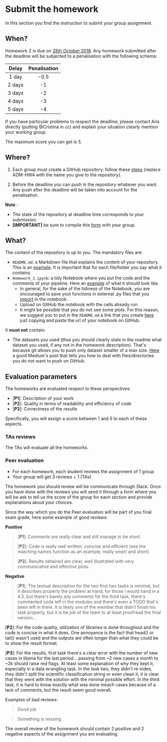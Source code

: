 # Submit the homework

In this section you find the instruction to submit your group assignment.

## When?
Homework 2 is due on [28th October 2018](http://aris.me/index.php/data-mining-ds-2018). Any homework submitted after the deadline will be subjected to a penalisation with the following schema:

|   Delay  | Penalisation |
|:--------:|:------------:|
|  1 day |     -0.5     |
| 2 days |      -1      |
| 3 days |      -2      |
| 4 days |      -3      |
| 5 days |      -4      |

If you have particular problems to respect the deadline, please contact Aris directly (putting @Cristina in cc) and explain your situation clearly mention your working group.


The maximum score you can get is 5.

## Where?
1. Each group must create a GitHub repository: follow these [steps](https://github.com/CriMenghini/ADM-HW4/blob/master/README.md) (replace ADM-HW4 with the name you give to the repository).

2. Before the deadline you can push in the repository whatever you want. Any push after the deadline will be taken into account for the penalisation.

__Note__ :
* The state of the repository at deadline time corresponds to your submission.
* __[IMPORTANT]__ be sure to compile this [form](https://goo.gl/forms/yhNYjXiGJAR94mTo2) with your group.

## What?

The content of the repository is up to you. The mandatory files are:
* `README.md`: a Markdown file that explains the content of your repository. This is an [example](https://github.com/CriMenghini/Wikipedia/tree/master/Mention). It is important that for each file/folder you say what it contains.
* `Homework_2.ipynb`: a tidy Notebook where you put the code and the comments of your pipeline. Here an [example](https://github.com/CriMenghini/ADA_Homeworks/blob/master/Homework_2/Hw_2.ipynb) of what it should look like. 
    - In general, for the sake of the tidiness of the Notebook, you are encouraged to save yout functions in external .py files that you [import](https://www.programiz.com/python-programming/modules) in the notebook.
    - Upload on GitHub the notebook with the cells already run
    - It might be possible that you do not see some plots. For this reason, we suggest you to put in the `README.md` a link that you create [here](http://nbviewer.jupyter.org/) just copying and paste the url of your notebook on GitHub.

It __must not__ contain:
* The datasets you used (thus you should clearly state in the readme what dataset you used, if any not in the homework description). That's because git allows you to push only dataset smaller of a max size. [Here](https://medium.com/@haydar_ai/learning-how-to-git-ignoring-files-and-folders-using-gitignore-177556afdbe3) a good Medium's post that tells you how to deal with files/directories you do not want to push on GitHub.


## Evaluation parameters 
The homeworks are evaluated respect to these perspectives:
* [__P1__]: Description of your work
* [__P2__]: Quality in terms of readability and efficiency of code
* [__P3__]: Correctness of the results

Specifically, you will assign a score between 1 and 5 to each of these aspects.

### TAs reviews
The TAs will evaluate all the homeworks.
### Peer evaluation
* For each homework, each student reviews the assignment of 1 group
* Your group will get 3 reviews + 1 (TAs)

The homework you should review will be communicate through Slack. Once you have done with the reviews you will send it through a form where you will be ask to tell us the score of the group for each section and provide explanations about your choices.

Since the way which you do the Peer evaluation will be part of you final exam grade, here some example of good reviews:

__Positive__
> [__P1__]: Comments are really clear and still manage to be short.

> [__P2__]: Code is really well written: coincise and efficient (see the matching names function as an example, really smart and short)

> [__P3__]: Results obtained are clear, well illustrated with very communicative and effective plots.

__Negative__
>[__P1__]:  The textual description for the two first two tasks is minimal, but it describes properly the problem at hand,  for those I would hand in a 4.5,  but there's barely any comments for the third task, there's commented code left in the modules and there's even a TODO that's been left in there.  It is likely one of the member that didn't finish his task properly, but it is he job of the team to at least proofread the final version...

[__P2__]:  For the code quality, utilization of libraries is done throughout and the code is concise in what it does. One annoyance  is the fact that head() or tail() wasn't used and the outputs are often longer than what they could be to show the result format.

[__P3__]:  For the results, first task there's a clear error with the number of new cases in liberia for the last period... passing from ~2 new cases a month to ~2k should raise red flags. At least some explanation of why they kept it, especially in a data wrangling task. In the task two, they didn't re-index, they didn't split the scientific classification string or even clean it, it is clear that they went with the solution with the minimal possible effort. In the third task, it is hard to know exactly what was done ineach cases because of a lack of comments, but the result seem good overall.

Examples of bad reviews:
> Good job

> Something is missing

The overall review of the homework should contain 2 positive and 2 negative aspects of the assignment you are evaluating.





